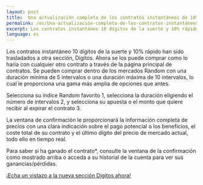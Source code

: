 ```yaml
---
layout: post
title:  Una actualización completa de los contratos instantáneos de 10% rápido & 10 dígitos de la suerte
permalink: /es/Una-actualización-completa-de-los-contratos-instantáneos-de-10-percent-rápido-10-dígitos-de-la-suerte/
excerpt: Los contratos instantáneo 10 dígitos de la suerte y 10% rápido han sido trasladados a otra sección, Dígitos. Ahora se los puede comprar como lo haría con cualquier otro contrato a través de la página principal de contratos. Se pueden comprar dentro de los mercados Random con una duración mínima de 5 intervalos o una duración máxima de 10 intervalos, lo cual le proporciona una gama más amplia de opciones que antes.
language: es
---
```


Los contratos instantáneo 10 dígitos de la suerte y 10% rápido han sido trasladados a otra sección, Dígitos. Ahora se los puede comprar como lo haría con cualquier otro contrato a través de la página principal de contratos. Se pueden comprar dentro de los mercados Random con una duración mínima de 5 intervalos o una duración máxima de 10 intervalos, lo cual le proporciona una gama más amplia de opciones que antes.

Selecciona su índice Random favorito 1, selecciona la duración eligiendo el número de intervalos 2, y selecciona su apuesta o el monto que quiere recibir al expirar el contrato 3.

La ventana de confirmación le proporcionará la información completa de precios con una clara indicación sobre el pago potencial o los beneficios, el coste total de su contrato y el último dígito del precio de mercado actual, todo ello en tiempo real.

Para saber si ha ganado el contrato*, consulte la ventana de la confirmación como mostrado arriba o acceda a su historial de la cuenta para ver sus ganancias/pérdidas.

[¡Echa un vistazo a la nueva sección Dígitos ahora!](https://www.binary.com)
